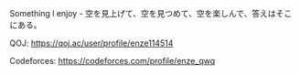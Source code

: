 Something l enjoy - 空を見上げて、空を見つめて、空を楽しんで、答えはそこにある。 

QOJ: https://qoj.ac/user/profile/enze114514

Codeforces: https://codeforces.com/profile/enze_qwq
